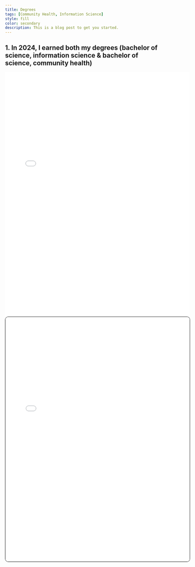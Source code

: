 ```yaml
---
title: Degrees
tags: [Community Health, Information Science]
style: fill
color: secondary
description: This is a blog post to get you started.
---
```



## 1. In 2024, I earned both my degrees (bachelor of science, information science & bachelor of science, community health)

<iframe src="/assets/pdfs/Diploma, information_science.pdf" width="120%" height="800px" style="border: none;"></iframe>

<iframe src="/assets/pdfs/Diploma, community_health.pdf" width="120%" height="800px" style="border: 1px solid #000; border-radius: 10px;"></iframe>

